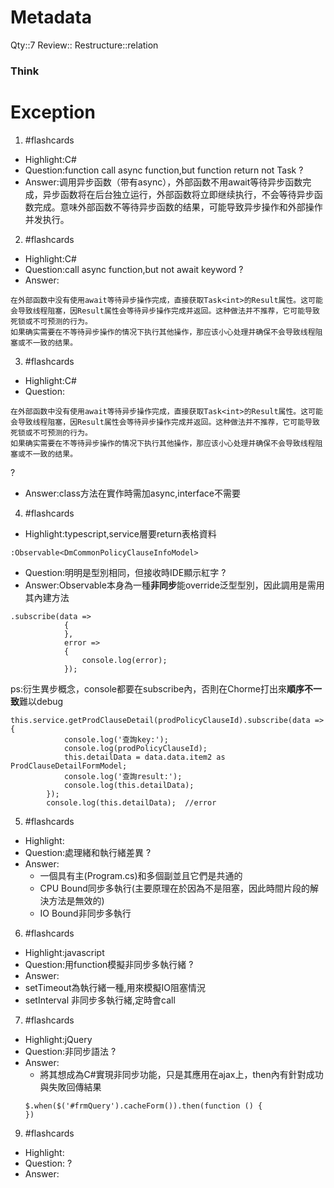 # Metadata
Qty::7
Review::
Restructure::relation

### Think





# Exception


1. #flashcards 
- Highlight:C#
- Question:function call async function,but function return not Task
?
- Answer:调用异步函数（带有async），外部函数不用await等待异步函数完成，异步函数将在后台独立运行，外部函数将立即继续执行，不会等待异步函数完成。意味外部函数不等待异步函数的结果，可能导致异步操作和外部操作并发执行。

2. #flashcards 
- Highlight:C#
- Question:call async function,but not await keyword
?
- Answer:
```
在外部函数中没有使用await等待异步操作完成，直接获取Task<int>的Result属性。这可能会导致线程阻塞，因Result属性会等待异步操作完成并返回。这种做法并不推荐，它可能导致死锁或不可预测的行为。
如果确实需要在不等待异步操作的情况下执行其他操作，那应该小心处理并确保不会导致线程阻塞或不一致的结果。

```

3. #flashcards 
- Highlight:C#
- Question:
```
在外部函数中没有使用await等待异步操作完成，直接获取Task<int>的Result属性。这可能会导致线程阻塞，因Result属性会等待异步操作完成并返回。这种做法并不推荐，它可能导致死锁或不可预测的行为。
如果确实需要在不等待异步操作的情况下执行其他操作，那应该小心处理并确保不会导致线程阻塞或不一致的结果。
```
?
- Answer:class方法在實作時需加async,interface不需要

4. #flashcards 
- Highlight:typescript,service層要return表格資料
```
:Observable<DmCommonPolicyClauseInfoModel>
```
- Question:明明是型別相同，但接收時IDE顯示紅字
?
- Answer:Observable本身為一種**非同步**能override泛型型別，因此調用是需用其內建方法
```
.subscribe(data =>
            {
            },
            error =>
            {
                console.log(error);
            });
```
ps:衍生異步概念，console都要在subscribe內，否則在Chorme打出來**順序不一致**難以debug
```
this.service.getProdClauseDetail(prodPolicyClauseId).subscribe(data => {
            console.log('查詢key:');
            console.log(prodPolicyClauseId);            
            this.detailData = data.data.item2 as ProdClauseDetailFormModel;            
            console.log('查詢result:');
            console.log(this.detailData);
        });
        console.log(this.detailData);  //error
```

5. #flashcards 
- Highlight:
- Question:處理緒和執行緒差異
?
- Answer:
  - 一個具有主(Program.cs)和多個副並且它們是共通的
  - CPU Bound同步多執行(主要原理在於因為不是阻塞，因此時間片段的解決方法是無效的)
  - IO Bound非同步多執行

6. #flashcards 
- Highlight:javascript
- Question:用function模擬非同步多執行緒
?
- Answer:
- setTimeout為執行緒一種,用來模擬IO阻塞情況
- setInterval 非同步多執行緒,定時會call

7. #flashcards 
- Highlight:jQuery
- Question:非同步語法
?
- Answer:
  - 將其想成為C#實現非同步功能，只是其應用在ajax上，then內有針對成功與失敗回傳結果
  ```
  $.when($('#frmQuery').cacheForm()).then(function () {
  })
  ```

9. #flashcards 
- Highlight:
- Question:
?
- Answer:
